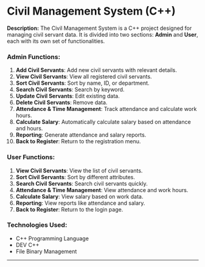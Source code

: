 

# Civil Management System (C++)

**Description:**
The Civil Management System is a C++ project designed for managing civil servant data. It is divided into two sections: **Admin** and **User**, each with its own set of functionalities.

### Admin Functions:
1. **Add Civil Servants**: Add new civil servants with relevant details.
2. **View Civil Servants**: View all registered civil servants.
3. **Sort Civil Servants**: Sort by name, ID, or department.
4. **Search Civil Servants**: Search by keyword.
5. **Update Civil Servants**: Edit existing data.
6. **Delete Civil Servants**: Remove data.
7. **Attendance & Time Management**: Track attendance and calculate work hours.
8. **Calculate Salary**: Automatically calculate salary based on attendance and hours.
9. **Reporting**: Generate attendance and salary reports.
10. **Back to Register**: Return to the registration menu.

### User Functions:
1. **View Civil Servants**: View the list of civil servants.
2. **Sort Civil Servants**: Sort by different attributes.
3. **Search Civil Servants**: Search civil servants quickly.
4. **Attendance & Time Management**: View attendance and work hours.
5. **Calculate Salary**: View salary based on work data.
6. **Reporting**: View reports like attendance and salary.
7. **Back to Register**: Return to the login page.

### Technologies Used:
- C++ Programming Language
- DEV C++
- File Binary Management

---
